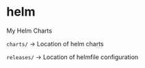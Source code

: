 # helm
My Helm Charts


`charts/` -> Location of helm charts

`releases/` -> Location of helmfile configuration
